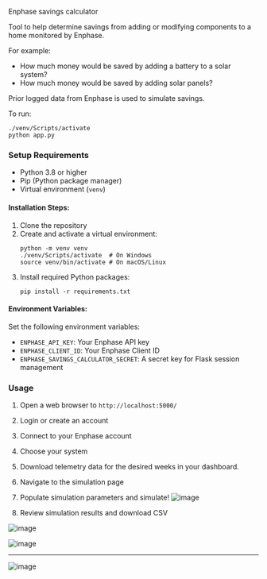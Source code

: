 Enphase savings calculator
 
Tool to help determine savings from adding or modifying components to a home monitored by Enphase.

For example:
- How much money would be saved by adding a battery to a solar system?
- How much money would be saved by adding solar panels?

Prior logged data from Enphase is used to simulate savings.

To run:
```
./venv/Scripts/activate
python app.py
```

### Setup Requirements
- Python 3.8 or higher
- Pip (Python package manager)
- Virtual environment (`venv`)

#### Installation Steps:
1. Clone the repository
2. Create and activate a virtual environment:
   ```
   python -m venv venv
   ./venv/Scripts/activate  # On Windows
   source venv/bin/activate # On macOS/Linux
   ```
3. Install required Python packages:
   ```
   pip install -r requirements.txt
   ```

#### Environment Variables:
Set the following environment variables:
- `ENPHASE_API_KEY`: Your Enphase API key
- `ENPHASE_CLIENT_ID`: Your Enphase Client ID
- `ENPHASE_SAVINGS_CALCULATOR_SECRET`: A secret key for Flask session management


### Usage
1. Open a web browser to `http://localhost:5000/`
2. Login or create an account
3. Connect to your Enphase account
4. Choose your system
5. Download telemetry data for the desired weeks in your dashboard.
6. Navigate to the simulation page
7. Populate simulation parameters and simulate!
   ![image](https://github.com/user-attachments/assets/0f14c1bf-ac49-4b3c-8b53-b8d7f60e195d)

9. Review simulation results and download CSV

![image](https://github.com/user-attachments/assets/75923292-7eb3-4bae-927a-0d1a5f200d34)

![image](https://github.com/user-attachments/assets/c56352e8-3100-40b9-a863-51bffe7f5017)

---
![image](https://github.com/user-attachments/assets/d7d64766-4a5e-4190-9dfb-7c9d1e90845c)
